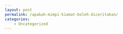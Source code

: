 ```yaml
---
layout: post
permalink: /apakah-mimpi-kiamat-boleh-diceritakan/
categories:
    - Uncategorized
---
```



